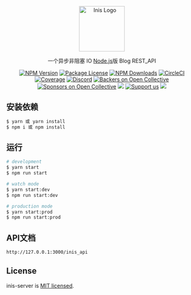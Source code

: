 <p align="center">
  <a href="https://inis.cc" target="blank"><img src="https://avatars.githubusercontent.com/u/76507449?s=200&v=4" width="120" alt="Inis Logo" /></a>
</p>

[circleci-image]: https://avatars.githubusercontent.com/u/76507449?s=200&v=4
[circleci-url]: https://inis.cc

  <p align="center">一个异步非阻塞 IO <a href="http://nodejs.org" target="_blank">Node.js</a>版 Blog REST_API</p>
    <p align="center">
<a href="https://www.npmjs.com/~nestjscore" target="_blank"><img src="https://img.shields.io/npm/v/@nestjs/core.svg" alt="NPM Version" /></a>
<a href="https://www.npmjs.com/~nestjscore" target="_blank"><img src="https://img.shields.io/npm/l/@nestjs/core.svg" alt="Package License" /></a>
<a href="https://www.npmjs.com/~nestjscore" target="_blank"><img src="https://img.shields.io/npm/dm/@nestjs/common.svg" alt="NPM Downloads" /></a>
<a href="https://circleci.com/gh/nestjs/nest" target="_blank"><img src="https://img.shields.io/circleci/build/github/nestjs/nest/master" alt="CircleCI" /></a>
<a href="https://coveralls.io/github/nestjs/nest?branch=master" target="_blank"><img src="https://coveralls.io/repos/github/nestjs/nest/badge.svg?branch=master#9" alt="Coverage" /></a>
<a href="https://discord.gg/G7Qnnhy" target="_blank"><img src="https://img.shields.io/badge/discord-online-brightgreen.svg" alt="Discord"/></a>
<a href="https://opencollective.com/nest#backer" target="_blank"><img src="https://opencollective.com/nest/backers/badge.svg" alt="Backers on Open Collective" /></a>
<a href="https://opencollective.com/nest#sponsor" target="_blank"><img src="https://opencollective.com/nest/sponsors/badge.svg" alt="Sponsors on Open Collective" /></a>
  <a href="https://paypal.me/kamilmysliwiec" target="_blank"><img src="https://img.shields.io/badge/Donate-PayPal-ff3f59.svg"/></a>
    <a href="https://opencollective.com/nest#sponsor"  target="_blank"><img src="https://img.shields.io/badge/Support%20us-Open%20Collective-41B883.svg" alt="Support us"></a>
  <a href="https://twitter.com/nestframework" target="_blank"><img src="https://img.shields.io/twitter/follow/nestframework.svg?style=social&label=Follow"></a>
</p>

## 安装依赖

```bash
$ yarn 或 yarn install
$ npm i 或 npm install
```

## 运行

```bash
# development
$ yarn start
$ npm run start

# watch mode
$ yarn start:dev
$ npm run start:dev

# production mode
$ yarn start:prod
$ npm run start:prod
```

## API文档

```bash
http://127.0.0.1:3000/inis_api
```



## License

inis-server is [MIT licensed](LICENSE).
